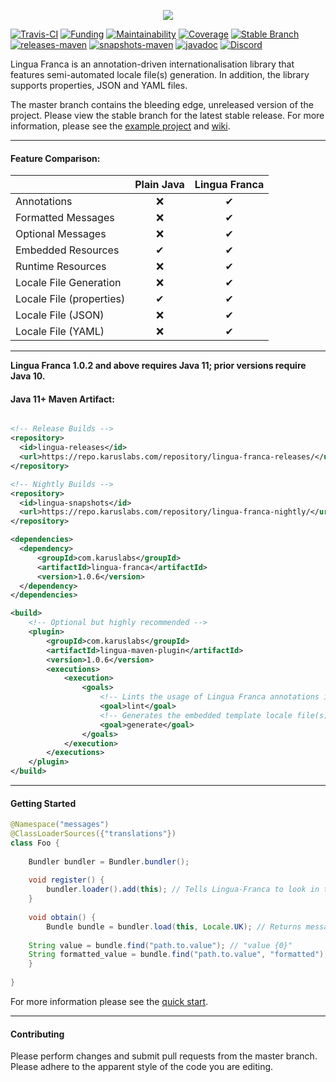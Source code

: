 <p align = "center">
  <img src = "https://i.imgur.com/GQoZzTm.png">
</p>

[![Travis-CI](https://img.shields.io/travis/pante/lingua-franca/master?logo=travis)](https://travis-ci.com/Pante/Lingua-Franca)
[![Funding](https://img.shields.io/badge/%F0%9F%A4%8D%20-sponsorship-ff69b4?style=flat-square)](https://github.com/sponsors/Pante)
[![Maintainability](https://api.codeclimate.com/v1/badges/3151e7bc7078007cad19/maintainability)](https://codeclimate.com/github/Pante/Lingua-Franca/maintainability)
[![Coverage](https://codecov.io/gh/Pante/Lingua-Franca/branch/master/graph/badge.svg)](https://codecov.io/gh/Pante/Lingua-Franca)
[![Stable Branch](https://img.shields.io/badge/stable-branch-blue.svg)](https://github.com/Pante/Lingua-Franca/tree/stable)
[![releases-maven](https://img.shields.io/maven-metadata/v/https/repo.karuslabs.com/repository/lingua-franca-releases/com/karuslabs/lingua-franca/maven-metadata.xml.svg)](https://repo.karuslabs.com/service/rest/repository/browse/lingua-franca-releases/)
[![snapshots-maven](https://img.shields.io/maven-metadata/v/https/repo.karuslabs.com/repository/lingua-franca-nightly/com/karuslabs/lingua-franca/maven-metadata.xml.svg)](https://repo.karuslabs.com/service/rest/repository/browse/lingua-franca-nightly/)
[![javadoc](https://img.shields.io/badge/javadoc-1.0.6-brightgreen.svg)](https://repo.karuslabs.com/repository/lingua-franca-project/1.0.6/lingua-franca/apidocs/overview-summary.html)
[![Discord](https://img.shields.io/discord/140273735772012544.svg?logo=discord)](https://discord.gg/uE4C9NQ)

Lingua Franca is an annotation-driven internationalisation library that features semi-automated locale file(s) generation. In addition, the library supports properties, JSON and YAML files.

The master branch contains the bleeding edge, unreleased version of the project. Please view the stable branch for the latest stable release. For more information, please see the [example project](https://github.com/Pante/Lingua-Franca/tree/stable/lingua-example/) and [wiki](https://github.com/Pante/Lingua-Franca/wiki/).

***

#### Feature Comparison:

|                          | Plain Java | Lingua Franca |
|--------------------------|:----------:|:-------------:|
| Annotations              |      ❌     |       ✔       |
| Formatted Messages       |      ❌     |       ✔       |
| Optional Messages        |      ❌     |       ✔       |
| Embedded Resources       |      ✔     |       ✔       |
| Runtime Resources        |      ❌     |       ✔       |
| Locale File Generation   |      ❌     |       ✔       |
| Locale File (properties) |      ✔     |       ✔       |
| Locale File (JSON)       |      ❌     |       ✔       |
| Locale File (YAML)       |      ❌     |       ✔       |

***

**Lingua Franca 1.0.2 and above requires Java 11; prior versions require Java 10.** 

#### Java 11+ Maven Artifact:
```XML

<!-- Release Builds -->
<repository>
  <id>lingua-releases</id>
  <url>https://repo.karuslabs.com/repository/lingua-franca-releases/</url>
</repository>

<!-- Nightly Builds -->
<repository>
  <id>lingua-snapshots</id>
  <url>https://repo.karuslabs.com/repository/lingua-franca-nightly/</url>
</repository>

<dependencies>
  <dependency>
      <groupId>com.karuslabs</groupId>
      <artifactId>lingua-franca</artifactId>
      <version>1.0.6</version>
  </dependency>
</dependencies>

<build>
    <!-- Optional but highly recommended -->
    <plugin>
        <groupId>com.karuslabs</groupId>
        <artifactId>lingua-maven-plugin</artifactId>
        <version>1.0.6</version>
        <executions>
            <execution>
                <goals>
                    <!-- Lints the usage of Lingua Franca annotations in the project -->
                    <goal>lint</goal>
                    <!-- Generates the embedded template locale file(s) at compilation -->
                    <goal>generate</goal>
                </goals>
            </execution>
        </executions>
    </plugin>
</build>
```
***

#### Getting Started

```JAVA
@Namespace("messages")
@ClassLoaderSources({"translations"})
class Foo {
    
    Bundler bundler = Bundler.bundler();
	
    void register() {
        bundler.loader().add(this); // Tells Lingua-Franca to look in the src/main/resources/translations folder
    }
	
    void obtain() {
        Bundle bundle = bundler.load(this, Locale.UK); // Returns messages_en.yml in the src/main/resources/translations folder
		
	String value = bundle.find("path.to.value"); // "value {0}"
	String formatted_value = bundle.find("path.to.value", "formatted"); // "value formatted"
    }
    
}
```

For more information please see the [quick start](https://github.com/Pante/Lingua-Franca/wiki/quick-start).
***

#### Contributing
Please perform changes and submit pull requests from the master branch. Please adhere to the apparent style of the code you are editing.
